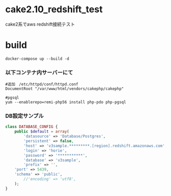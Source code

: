 # cake2.10_redshift_test
cake2系でaws redshift接続テスト

# build 
```
docker-compose up --build -d
```

### 以下コンテナ内サーバーにて
```
#追加　/etc/httpd/conf/httpd.conf
DocumentRoot "/var/www/html/vendors/cakephp/cakephp"
```

```
#pgsql
yum --enablerepo=remi-php56 install php-pdo php-pgsql
```


### DB設定サンプル
```php
class DATABASE_CONFIG {
	public $default = array(
		'datasource' => 'Database/Postgres',
		'persistent' => false,
		'host' => 'v3sample.*********.[region].redshift.amazonaws.com',
		'login' => 'horie',
		'password' => '***********',
		'database' => 'v3sample',
		'prefix' => '',
    'port' => 5439,
    'schema' => 'public',
		//'encoding' => 'utf8',
	);
}
```
